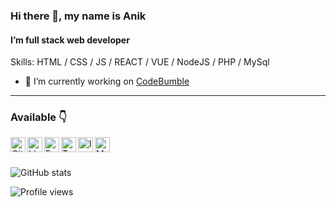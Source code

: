 ### Hi there 👋, my name is Anik
#### I’m full stack web developer

Skills:  HTML / CSS / JS / REACT / VUE / NodeJS / PHP / MySql


- 🔭 I’m currently working on <a href="//codebumble.com">CodeBumble</a>

---

### Available 👇
<p>
  <a href="https://github.com/anik-hossain">
    <img align="left" alt="Github" width="24px" src="https://cdn.jsdelivr.net/npm/simple-icons@3.0.1/icons/github.svg" />
  </a>
  <a href="https://www.linkedin.com/in/anik-hossain540323/">
    <img align="left" alt="Linkedin" width="24px" src="https://cdn.jsdelivr.net/npm/simple-icons@3.0.1/icons/linkedin.svg" />
  </a>
  <a href="https://www.facebook.com/anik.aritro">
    <img align="left" alt="Facebook" width="24px" src="https://cdn.jsdelivr.net/npm/simple-icons@3.0.1/icons/facebook.svg" />
  </a>
  <a href="https://twitter.com/">
    <img align="left" alt="Twitter" width="24px" src="https://cdn.jsdelivr.net/npm/simple-icons@3.0.1/icons/twitter.svg" />
  </a>
  <a href="https://instagram.com/">
    <img align="left" alt="Instagram" width="24px" src="https://cdn.jsdelivr.net/npm/simple-icons@3.2.0/icons/instagram.svg" />
  </a>
  <a href="mailto:anik@codebumble.com">
    <img align="left" alt="Mail" width="24px" src="https://cdn.jsdelivr.net/npm/simple-icons@3.2.0/icons/mail-dot-ru.svg" />
  </a>
  
</p>

</br>
</br>


![GitHub stats](https://github-readme-stats.vercel.app/api?username=anik-hossain&show_icons=true&theme=monokai)

![Profile views](https://gpvc.arturio.dev/anik-hossain)  
